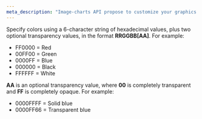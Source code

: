 ```yaml
---
meta_description: "Image-charts API propose to customize your graphics as for example with color format. This documentation shows you how to use the API url parameters to generate a chart."
---
```

Specify colors using a 6-character string of hexadecimal values, plus two optional transparency values, in the format **RRGGBB[AA]**. For example:

 - FF0000 = Red
 - 00FF00 = Green
 - 0000FF = Blue
 - 000000 = Black
 - FFFFFF = White

**AA** is an optional transparency value, where **00** is completely transparent and **FF** is completely opaque. For example:

 - 0000FFFF = Solid blue
 - 0000FF66 = Transparent blue
